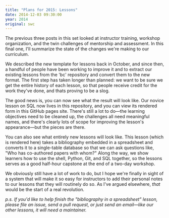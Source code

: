 ```yaml
---
title: "Plans for 2015: Lessons"
date: 2014-12-03 09:30:00
year: 2014
original: swc
---
```

<p>
  The previous
  three
  posts
  in this set looked at instructor training,
  workshop organization,
  and the twin challenges of mentorship and assessment.
  In this final one,
  I'll summarize the state of the changes we're making to our curriculum.
</p>
<p>
  We described the new template for lessons
  back in October,
  and since then,
  a handful of people have been working to improve it
  and to extract our existing lessons from
  the 'bc' repository
  and convert them to the new format.
  The first step has taken longer than planned:
  we want to be sure we get the entire history of each lesson,
  so that people receive credit for the work they've done,
  and thats proving to be a slog.
</p>
<p>
  The good news is,
  you can now see what the result will look like.
  Our novice lesson on SQL now lives in this repository,
  and you can view its rendered form in this GitHub pages site.
  There's still a lot to do&mdash;the learning objectives need to be cleaned up,
  the challenges all need meaningful names,
  and there's clearly lots of scope for improving the lesson's appearance&mdash;but
  the pieces are there.
</p>
<p>
  You can also see what entirely new lessons will look like.
  This lesson
  (which is rendered here)
  takes a bibliography embedded in a spreadsheet
  and converts it to a single-table database
  so that we can ask questions like, "Who has co-authored papers with whom?"
  Along the way,
  we show learners how to use the shell, Python, Git, and SQL together,
  so the lessons serves as a good half-hour capstone at the end of a two-day workshop.
</p>
<p>
  We obviously still have a lot of work to do,
  but I hope we're finally in sight of a system that will make it so easy for instructors
  to add their personal notes to our lessons
  that they will routinely do so.
  As I've argued
  elsewhere,
  <em>that</em> would be the start of a real revolution.
</p>
<p>
  <em>
    p.s.
    If you'd like to help finish the "bibliography in a spreadsheet" lesson,
    please file an issue,
    send a pull request,
    or just send an email&mdash;like our other lessons,
    it will need a maintainer.
  </em>
</p>

